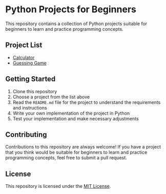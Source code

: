 # Python Projects for Beginners

This repository contains a collection of Python projects suitable for beginners to learn and practice programming concepts.

## Project List

- [Calculator](calci.py)
- [Guessing Game](GuessingGame.py)

## Getting Started

1. Clone this repository
2. Choose a project from the list above
3. Read the `README.md` file for the project to understand the requirements and instructions
4. Write your own implementation of the project in Python
5. Test your implementation and make necessary adjustments

## Contributing

Contributions to this repository are always welcome! If you have a project that you think would be suitable for beginners to learn and practice programming concepts, feel free to submit a pull request.

## License

This repository is licensed under the [MIT License](./LICENSE).
